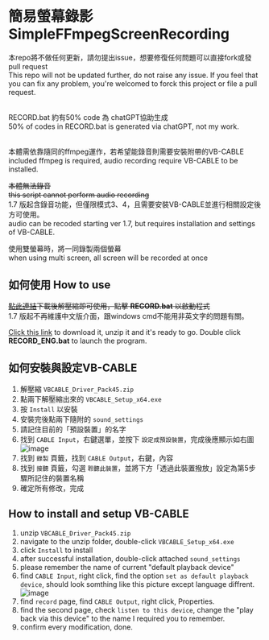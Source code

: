 # 簡易螢幕錄影 SimpleFFmpegScreenRecording
本repo將不做任何更新，請勿提出issue，想要修復任何問題可以直接fork或發pull request<br>
This repo will not be updated further, do not raise any issue. If you feel that you can fix any problem, you're welcomed to forck this project or file a pull request.<br>
<br>

RECORD.bat 約有50% code 為 chatGPT協助生成<br>
50% of codes in RECORD.bat is generated via chatGPT, not my work.<br>
<br>

本體需依靠隨同的ffmpeg運作，若希望能錄音則需要安裝附帶的VB-CABLE<br>
included ffmpeg is required, audio recording require VB-CABLE to be installed.<br>

~~本體無法錄音<br>~~
~~this script cannot perform audio recording<br>~~
1.7 版起含錄音功能，但僅限模式3、4，且需要安裝VB-CABLE並進行相關設定後方可使用。<br>
audio can be recoded starting ver 1.7, but requires installation and settings of VB-CABLE.

使用雙螢幕時，將一同錄製兩個螢幕<br>
when using multi screen, all screen will be recorded at once<br>

## 如何使用 How to use
~~[點此連結](https://github.com/SkyLull/Simple-FFmpeg-ScreenRecording/archive/refs/heads/main.zip)下載後解壓縮即可使用，點擊 **RECORD.bat** 以啟動程式<br>~~
1.7 版起不再維護中文版介面，跟windows cmd不能用非英文字的問題有關。

[Click this link](https://github.com/SkyLull/Simple-FFmpeg-ScreenRecording/archive/refs/heads/main.zip) to download it, unzip it and it's ready to go.
Double click **RECORD_ENG.bat** to launch the program.<br>


## 如何安裝與設定VB-CABLE 

1. 解壓縮 `VBCABLE_Driver_Pack45.zip`
2. 點兩下解壓縮出來的 `VBCABLE_Setup_x64.exe`
3. 按 `Install` 以安裝
4. 安裝完後點兩下隨附的 `sound_settings`
5. 請記住目前的「預設裝置」的名字
6. 找到 `CABLE Input`，右鍵選單，並按下 `設定成預設裝置`，完成後應顯示如右圖
![image](https://github.com/user-attachments/assets/8f6e64b7-e452-4c03-8fd5-ed61fd7b25cd)
7. 找到 `錄製` 頁籤，找到 `CABLE Output`，右鍵，內容
8. 找到 `接聽` 頁籤，勾選 `聆聽此裝置`，並將下方「透過此裝置撥放」設定為第5步驟所記住的裝置名稱
9. 確定所有修改，完成

## How to install and setup VB-CABLE
1. unzip `VBCABLE_Driver_Pack45.zip`
2. navigate to the unzip folder, double-click `VBCABLE_Setup_x64.exe`
3. click `Install` to install
4. after successful installation, double-click attached `sound_settings`
5. please remember the name of current "default playback device"
6. find `CABLE Input`, right click, find the option `set as default playback device`, should look somthing like this picture except language diffrent.
![image](https://github.com/user-attachments/assets/8f6e64b7-e452-4c03-8fd5-ed61fd7b25cd)
7. find `record` page, find `CABLE Output`, right click, Properties.
8. find the second page, check `listen to this device`, change the "play back via this device" to the name I required you to remember.
9. confirm every modification, done.
